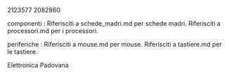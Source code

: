 2123577
2082860

componenti :
Riferisciti a schede_madri.md per schede madri.
Riferisciti a processori.md per i processori.

periferiche :
Riferisciti a mouse.md per mouse.
Riferisciti a tastiere.md per le tastiere.

Elettronica Padovana
